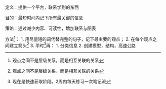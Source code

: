 定义：提供一个平台，联系学到的东西

目的：最短时间内记下所有最关键的信息

策略：通过减少内容、可读性，增加联系与图表 

方法[^1]：
	1. 用尽量短的词代替完整的句子，记下最主要的观点；
	2. 在每个观点之间建立箭头[^1]
	3. 平时[^2]再：
		1. 分类信息
		2. 创建模型，结构，高速公路

[^1]: 观点之间不是层级关系，而是相互关联的关系
[^2]: 现在是快速获取阶段。2周内每天练习一次笔记流
[^3]:  
